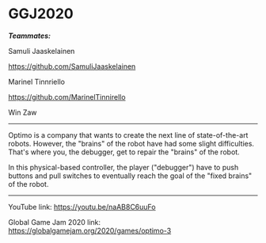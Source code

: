 # GGJ2020

***Teammates:***

Samuli Jaaskelainen

https://github.com/SamuliJaaskelainen

Marinel Tinnriello

https://github.com/MarinelTinnirello

Win Zaw

--------------------------------------------------------------------------------

Optimo is a company that wants to create the next line of state-of-the-art robots.  However, the "brains" of the robot have had some slight difficulties.  That's where you, the debugger, get to repair the "brains" of the robot.

In this physical-based controller, the player ("debugger") have to push buttons and pull switches to eventually reach the goal of the "fixed brains" of the robot.

--------------------------------------------------------------------------------

YouTube link:
https://youtu.be/naAB8C6uuFo


Global Game Jam 2020 link:
https://globalgamejam.org/2020/games/optimo-3
